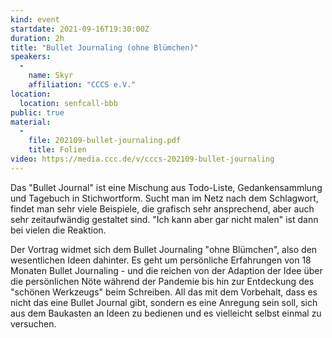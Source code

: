 ```yaml
---
kind: event
startdate: 2021-09-16T19:30:00Z
duration: 2h
title: "Bullet Journaling (ohne Blümchen)"
speakers:
  -
    name: Skyr
    affiliation: "CCCS e.V."
location:
  location: senfcall-bbb
public: true
material:
  -
    file: 202109-bullet-journaling.pdf
    title: Folien
video: https://media.ccc.de/v/cccs-202109-bullet-journaling
---
```

Das "Bullet Journal" ist eine Mischung aus Todo-Liste, Gedankensammlung und Tagebuch in Stichwortform. Sucht man im Netz nach dem Schlagwort, findet man sehr viele Beispiele, die grafisch sehr ansprechend, aber auch sehr zeitaufwändig gestaltet sind. "Ich kann aber gar nicht malen" ist dann bei vielen die Reaktion.

Der Vortrag widmet sich dem Bullet Journaling "ohne Blümchen", also den wesentlichen Ideen dahinter. Es geht um persönliche Erfahrungen von 18 Monaten Bullet Journaling - und die reichen von der Adaption der Idee über die persönlichen Nöte während der Pandemie bis hin zur Entdeckung des "schönen Werkzeugs" beim Schreiben. All das mit dem Vorbehalt, dass es nicht das eine Bullet Journal gibt, sondern es eine Anregung sein soll, sich aus dem Baukasten an Ideen zu bedienen und es vielleicht selbst einmal zu versuchen.

